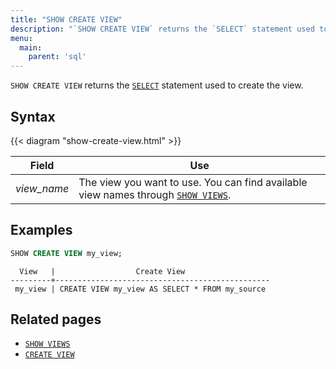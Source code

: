 ```yaml
---
title: "SHOW CREATE VIEW"
description: "`SHOW CREATE VIEW` returns the `SELECT` statement used to create the view."
menu:
  main:
    parent: 'sql'
---
```


`SHOW CREATE VIEW` returns the [`SELECT`](../select) statement used to create the view.

## Syntax

{{< diagram "show-create-view.html" >}}

Field | Use
------|-----
_view&lowbar;name_ | The view you want to use. You can find available view names through [`SHOW VIEWS`](../show-views).

## Examples

```sql
SHOW CREATE VIEW my_view;
```
```nofmt
  View   |                  Create View
---------+------------------------------------------------
 my_view | CREATE VIEW my_view AS SELECT * FROM my_source
```

## Related pages

- [`SHOW VIEWS`](../show-views)
- [`CREATE VIEW`](../create-view)
